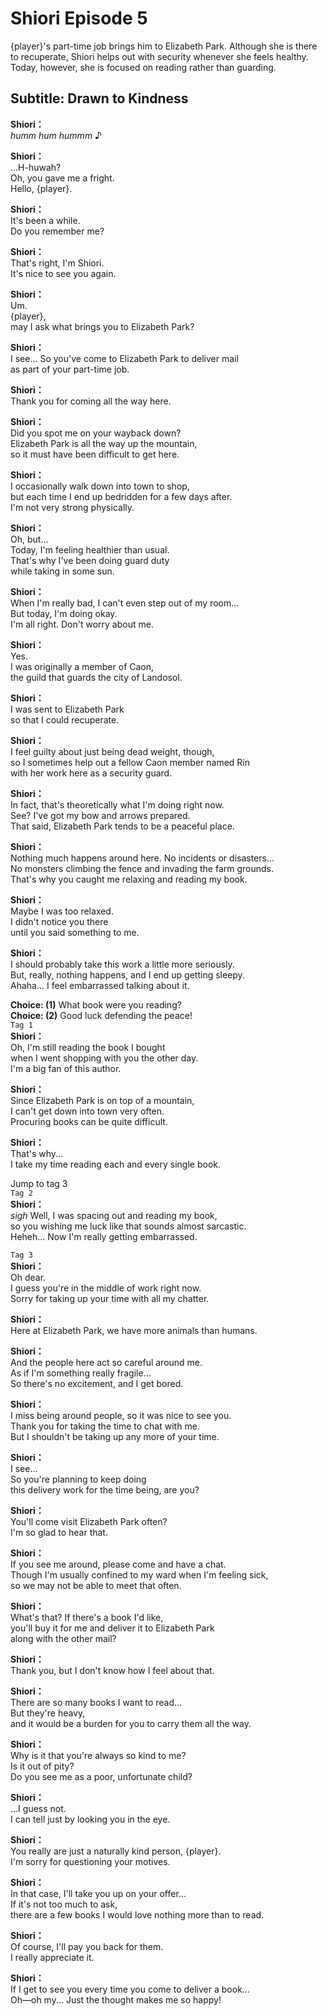 # Shiori Episode 5
{player}'s part-time job brings him to Elizabeth Park. Although she is there to recuperate, Shiori helps out with security whenever she feels healthy. Today, however, she is focused on reading rather than guarding.
  
## Subtitle: Drawn to Kindness
  
**Shiori：**  
*humm hum hummm* ♪  
  
**Shiori：**  
...H-huwah?  
Oh, you gave me a fright.  
Hello, {player}.  
  
**Shiori：**  
It's been a while.  
Do you remember me?  
  
**Shiori：**  
That's right, I'm Shiori.  
It's nice to see you again.  
  
**Shiori：**  
Um.  
{player},  
may I ask what brings you to Elizabeth Park?  
  
**Shiori：**  
I see... So you've come to Elizabeth Park to deliver mail  
as part of your part-time job.  
  
**Shiori：**  
Thank you for coming all the way here.  
  
**Shiori：**  
Did you spot me on your wayback down?  
Elizabeth Park is all the way up the mountain,  
so it must have been difficult to get here.  
  
**Shiori：**  
I occasionally walk down into town to shop,  
but each time I end up bedridden for a few days after.  
I'm not very strong physically.  
  
**Shiori：**  
Oh, but...  
Today, I'm feeling healthier than usual.  
That's why I've been doing guard duty  
while taking in some sun.  
  
**Shiori：**  
When I'm really bad, I can't even step out of my room...  
But today, I'm doing okay.  
I'm all right. Don't worry about me.  
  
**Shiori：**  
Yes.  
I was originally a member of Caon,  
the guild that guards the city of Landosol.  
  
**Shiori：**  
I was sent to Elizabeth Park  
so that I could recuperate.  
  
**Shiori：**  
I feel guilty about just being dead weight, though,  
so I sometimes help out a fellow Caon member named Rin  
with her work here as a security guard.  
  
**Shiori：**  
In fact, that's theoretically what I'm doing right now.  
See? I've got my bow and arrows prepared.  
That said, Elizabeth Park tends to be a peaceful place.  
  
**Shiori：**  
Nothing much happens around here. No incidents or disasters...  
No monsters climbing the fence and invading the farm grounds.  
That's why you caught me relaxing and reading my book.  
  
**Shiori：**  
Maybe I was too relaxed.  
I didn't notice you there  
until you said something to me.  
  
**Shiori：**  
I should probably take this work a little more seriously.  
But, really, nothing happens, and I end up getting sleepy.  
Ahaha... I feel embarrassed talking about it.  
  
**Choice: (1)**  What book were you reading?  
**Choice: (2)**  Good luck defending the peace!  
`Tag 1`  
**Shiori：**  
Oh, I'm still reading the book I bought  
when I went shopping with you the other day.  
I'm a big fan of this author.  
  
**Shiori：**  
Since Elizabeth Park is on top of a mountain,  
I can't get down into town very often.  
Procuring books can be quite difficult.  
  
**Shiori：**  
That's why...  
I take my time reading each and every single book.  
  
Jump to tag 3  
`Tag 2`  
**Shiori：**  
*sigh* Well, I was spacing out and reading my book,  
so you wishing me luck like that sounds almost sarcastic.  
Heheh... Now I'm really getting embarrassed.  
  
`Tag 3`  
**Shiori：**  
Oh dear.  
I guess you're in the middle of work right now.  
Sorry for taking up your time with all my chatter.  
  
**Shiori：**  
Here at Elizabeth Park, we have more animals than humans.  
  
**Shiori：**  
And the people here act so careful around me.  
As if I'm something really fragile...  
So there's no excitement, and I get bored.  
  
**Shiori：**  
I miss being around people, so it was nice to see you.  
Thank you for taking the time to chat with me.  
But I shouldn't be taking up any more of your time.  
  
**Shiori：**  
I see...  
So you're planning to keep doing  
this delivery work for the time being, are you?  
  
**Shiori：**  
You'll come visit Elizabeth Park often?  
I'm so glad to hear that.  
  
**Shiori：**  
If you see me around, please come and have a chat.  
Though I'm usually confined to my ward when I'm feeling sick,  
so we may not be able to meet that often.  
  
**Shiori：**  
What's that? If there's a book I'd like,  
you'll buy it for me and deliver it to Elizabeth Park  
along with the other mail?  
  
**Shiori：**  
Thank you, but I don't know how I feel about that.  
  
**Shiori：**  
There are so many books I want to read...  
But they're heavy,  
and it would be a burden for you to carry them all the way.  
  
**Shiori：**  
Why is it that you're always so kind to me?  
Is it out of pity?  
Do you see me as a poor, unfortunate child?  
  
**Shiori：**  
...I guess not.  
I can tell just by looking you in the eye.  
  
**Shiori：**  
You really are just a naturally kind person, {player}.  
I'm sorry for questioning your motives.  
  
**Shiori：**  
In that case, I'll take you up on your offer...  
If it's not too much to ask,  
there are a few books I would love nothing more than to read.  
  
**Shiori：**  
Of course, I'll pay you back for them.  
I really appreciate it.  
  
**Shiori：**  
If I get to see you every time you come to deliver a book...  
Oh—oh my... Just the thought makes me so happy!  
